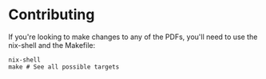 # Contributing

If you're looking to make changes to any of the PDFs, you'll need to use the
nix-shell and the Makefile:

```
nix-shell
make # See all possible targets
```
